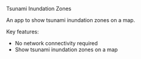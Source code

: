 Tsunami Inundation Zones

An app to show tsunami inundation zones on a map.

Key features:
* No network connectivity required
* Show tsunami inundation zones on a map
